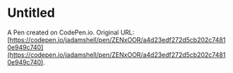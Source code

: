# Untitled

A Pen created on CodePen.io. Original URL: [https://codepen.io/jadamshell/pen/ZENxOOR/a4d23edf272d5cb202c74810e949c740](https://codepen.io/jadamshell/pen/ZENxOOR/a4d23edf272d5cb202c74810e949c740).

